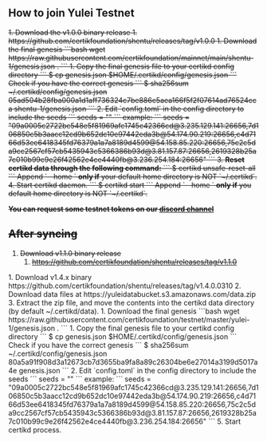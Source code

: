 ## How to join Yulei Testnet
<del>
1. Download the v1.0.0 binary release
    1. https://github.com/certikfoundation/shentu/releases/tag/v1.0.0
1. Download the final genesis
    ```bash
    wget https://raw.githubusercontent.com/certikfoundation/mainnet/main/shentu-1/genesis.json .
    ```
1. Copy the final genesis file to your certikd config directory
    ```
    $ cp genesis.json $HOME/.certikd/config/genesis.json
    ```
    Check if you have the correct genesis
    ```
    $ sha256sum ~/.certikd/config/genesis.json
    05ad504b28fba000a1d1aff736324c7be886e5aea166f5f2f07614ad76524cca  shentu-1/genesis.json
    ```
2. Edit `config.toml` in the config directory to include the seeds
    ```
    seeds = "<seed nodes above separated by comma>"
    ```
    example:
    ```
    seeds = "09a0005c2722bc548e5f81969afc1745c42366cd@3.235.129.141:26656,7d106850c5b3aacc12cd9b652dc10e97442eda3b@54.174.90.219:26656,c4d7166d53ee6418345fd76379a1a7a8189d4599@54.158.85.220:26656,75c2c5da9cc2567cf57cb5435943c5366386b93d@3.81.157.87:26656,2619328b25a7c010b99c9e26f42562e4ce4440fb@3.236.254.184:26656"
    ```
3. <b>Reset certikd data through the following command:</b>
    ```
    $ certikd unsafe-reset-all
    ```
    Append `--home <certik_home>` <b>only if</b> your default home directory is NOT `~/.certikd`.
4. Start certikd daemon.
    ```
    $ certikd start
    ```
    Append `--home <certik_home>` <b>only if</b> you default home directory is NOT `~/.certikd`.

<b>You can request some testnet tokens on our [discord channel](https://discord.gg/SQjPVnSj)</b>

## After syncing

1. Download v1.1.0 binary release
    1. https://github.com/certikfoundation/shentu/releases/tag/v1.1.0

</del>
1. Download v1.4.x binary https://github.com/certikfoundation/shentu/releases/tag/v1.4.0.0310
2. Download data files at https://yuleidatabucket.s3.amazonaws.com/data.zip
3. Extract the zip file, and move the contents into the certikd data directory (by default ~/.certikd/data).
1. Download the final genesis
    ```bash
    wget https://raw.githubusercontent.com/certikfoundation/testnet/master/yulei-1/genesis.json .
    ```
1. Copy the final genesis file to your certikd config directory
    ```
    $ cp genesis.json $HOME/.certikd/config/genesis.json
    ```
    Check if you have the correct genesis
    ```
    $ sha256sum ~/.certikd/config/genesis.json
    80a5a91f908d3a12673cb7d3655ba9fa8a89c26304be6e27014a3199d5017a4e  genesis.json
    ```
2. Edit `config.toml` in the config directory to include the seeds
    ```
    seeds = "<seed nodes above separated by comma>"
    ```
    example:
    ```
    seeds = "09a0005c2722bc548e5f81969afc1745c42366cd@3.235.129.141:26656,7d106850c5b3aacc12cd9b652dc10e97442eda3b@54.174.90.219:26656,c4d7166d53ee6418345fd76379a1a7a8189d4599@54.158.85.220:26656,75c2c5da9cc2567cf57cb5435943c5366386b93d@3.81.157.87:26656,2619328b25a7c010b99c9e26f42562e4ce4440fb@3.236.254.184:26656"
    ```
5. Start certikd process.
